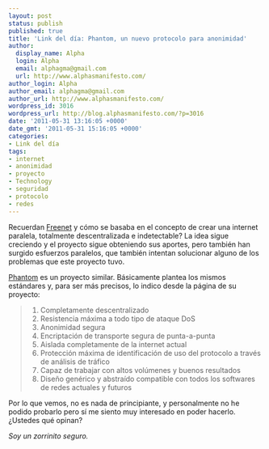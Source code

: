 ```yaml
---
layout: post
status: publish
published: true
title: 'Link del día: Phantom, un nuevo protocolo para anonimidad'
author:
  display_name: Alpha
  login: Alpha
  email: alphagma@gmail.com
  url: http://www.alphasmanifesto.com/
author_login: Alpha
author_email: alphagma@gmail.com
author_url: http://www.alphasmanifesto.com/
wordpress_id: 3016
wordpress_url: http://blog.alphasmanifesto.com/?p=3016
date: '2011-05-31 13:16:05 +0000'
date_gmt: '2011-05-31 15:16:05 +0000'
categories:
- Link del día
tags:
- internet
- anonimidad
- proyecto
- Technology
- seguridad
- protocolo
- redes
---
```


Recuerdan [Freenet](https://blog.alphasmanifesto.com/2009/11/27/link-del-dia-freenet/) y cómo se basaba en el concepto de crear una internet paralela, totalmente descentralizada e indetectable? La idea sigue creciendo y el proyecto sigue obteniendo sus aportes, pero también han surgido esfuerzos paralelos, que también intentan solucionar alguno de los problemas que este proyecto tuvo.

[Phantom](http://code.google.com/p/phantom/) es un proyecto similar. Básicamente plantea los mismos estándares y, para ser más precisos, lo indico desde la página de su proyecto:

> 1. Completamente descentralizado
> 1. Resistencia máxima a todo tipo de ataque DoS
> 1. Anonimidad segura
> 1. Encriptación de transporte segura de punta-a-punta
> 1. Aislada completamente de la internet actual
> 1. Protección máxima de identificación de uso del protocolo a través de análisis de tráfico
> 1. Capaz de trabajar con altos volúmenes y buenos resultados
> 1. Diseño genérico y abstraído compatible con todos los softwares de redes actuales y futuros

Por lo que vemos, no es nada de principiante, y personalmente no he podido probarlo pero sí me siento muy interesado en poder hacerlo.  ¿Ustedes qué opinan?

_Soy un zorrinito seguro._
